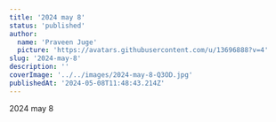 ```yaml
---
title: '2024 may 8'
status: 'published'
author:
  name: 'Praveen Juge'
  picture: 'https://avatars.githubusercontent.com/u/13696888?v=4'
slug: '2024-may-8'
description: ''
coverImage: '../../images/2024-may-8-Q3OD.jpg'
publishedAt: '2024-05-08T11:48:43.214Z'
---
```


2024 may 8